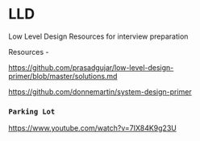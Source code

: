 # LLD
Low Level Design Resources for interview preparation

Resources - 

https://github.com/prasadgujar/low-level-design-primer/blob/master/solutions.md

https://github.com/donnemartin/system-design-primer


### `Parking Lot`

https://www.youtube.com/watch?v=7IX84K9g23U
